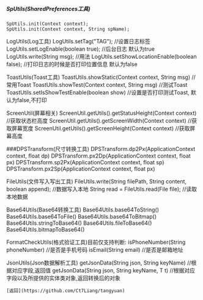 ##### SpUtils(SharedPreferences工具)
```
SpUtils.init(Context context);
SpUtils.init(Context context, String spName);
```

LogUtils(Log工具)
LogUtils.setTag("TAG"); //设置日志标签
LogUtils.setLogEnable(boolean true); //后台日志 默认为true
LogUtils.write(String msg); //用法
LogUtils.setShowLocationEnable(boolean false); //打印日志的时候是否打印位置信息 默认为false


ToastUtils(Toast工具)
ToastUtils.showStatic(Context context, String msg) //常用Toast
ToastUtils.showTest(Context context, String msg) //测试Toast
ToastUtils.setIsShowTestEnable(boolean show) //设置是否打印测试Toast, 默认为false,不打印


ScreenUtil(屏幕相关)
ScreenUtil.getUtils().getStatusHeight(Context context) //获取状态栏高度
ScreenUtil.getUtils().getScreenWidth(Context context) //获取屏幕宽度
ScreenUtil.getUtils().getScreenHeight(Context context) //获取屏幕高度


###DPSTransform(尺寸转换工具)
DPSTransform.dp2Px(ApplicationContext context, float dp)
DPSTransform.px2Dp(ApplicationContext context, float px)
DPSTransform.sp2Px(ApplicationContext context, float sp)
DPSTransform.px2Sp(ApplicationContext context, float px)


FileUtils(文件写入写出工具)
FileUtils.write(String filePath, String content, boolean append); //数据写入本地
String read = FileUtils.read(File file); //读取本地数据


Base64Utils(Base64转换工具)
Base64Utils.base64ToString()
Base64Utils.base64ToFile()
Base64Utils.base64ToBitmap()
Base64Utils.stringToBase64()
Base64Utils.fileToBase64()
Base64Utils.bitmapToBase64()


FormatCheckUtils(格式验证工具)目前仅支持判断:
isPhoneNumber(String phoneNumber) //是否是手机号码
isEmail(String email) //是否是邮箱地址


JsonUtils(Json数据解析工具)
getJsonData(String json, String keyName) //根据对应字段,返回值
getJsonData(String json, String keyName, T t) //根据对应字段以及所提供的实体类对象,返回转换后的对象

```
[返回](https://github.com/Ct7Liang/tangyuan)